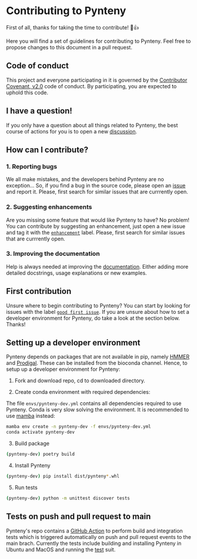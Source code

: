 # Contributing to Pynteny

First of all, thanks for taking the time to contribute! :tada::+1:

Here you will find a set of guidelines for contributing to Pynteny. Feel free to propose changes to this document in a pull request.

## Code of conduct

This project and everyone participating in it is governed by the [Contributor Covenant, v2.0](CODE_OF_CONDUCT.md) code of conduct. By participating, you are expected to uphold this code.

## I have a question!

If you only have a question about all things related to Pynteny, the best course of actions for you is to open a new [discussion](https://github.com/Robaina/Pynteny/discussions).

## How can I contribute?

### 1. Reporting bugs

We all make mistakes, and the developers behind Pynteny are no exception... So, if you find a bug in the source code, please open an [issue](https://github.com/Robaina/Pynteny/issues) and report it. Please, first search for similar issues that are currrently open.

### 2. Suggesting enhancements

Are you missing some feature that would like Pynteny to have? No problem! You can contribute by suggesting an enhancement, just open a new issue and tag it with the [```enhancement```](https://github.com/Robaina/Pynteny/labels/enhancement) label. Please, first search for similar issues that are currrently open.

### 3. Improving the documentation

Help is always needed at improving the [documentation](https://robaina.github.io/Pynteny/). Either adding more detailed docstrings, usage explanations or new examples.

## First contribution

Unsure where to begin contributing to Pynteny? You can start by looking for issues with the label [```good first issue```](https://github.com/Robaina/Pynteny/labels/good%20first%20issue). If you are unsure about how to set a developer environment for Pynteny, do take a look at the section below. Thanks!

## Setting up a developer environment

Pynteny depends on packages that are not available in pip, namely [HMMER](https://github.com/EddyRivasLab/hmmer) and [Prodigal](https://github.com/hyattpd/Prodigal). These can be installed from the bioconda channel. Hence, to setup up a developer environment for Pynteny:

1. Fork and download repo, cd to downloaded directory.

2. Create conda environment with required dependencies:

The file `envs/pynteny-dev.yml` contains all dependencies required to use Pynteny. Conda is very slow solving the environment. It is recommended to use [mamba](https://github.com/mamba-org/mamba) instead:

```bash
mamba env create -n pynteny-dev -f envs/pynteny-dev.yml
conda activate pynteny-dev
```

3. Build package

```bash
(pynteny-dev) poetry build
```

4. Install Pynteny

```bash
(pynteny-dev) pip install dist/pynteny*.whl
```

5. Run tests

```bash
(pynteny-dev) python -m unittest discover tests
```

## Tests on push and pull request to main

Pynteny's repo contains a [GitHub Action](https://github.com/features/actions) to perform build and integration tests which is triggered automatically on push and pull request events to the main brach. Currently the tests include building and installing Pynteny in Ubuntu and MacOS and running the [test](tests) suit.
